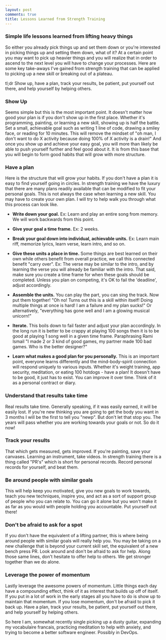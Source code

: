 ```yaml
---
layout: post
comments: true
title: Lessons Learned from Strength Training
---
```


### Simple life lessons learned from lifting heavy things
So either you already pick things up and set them down or you're interested in
picking things up and setting them down, what
of it? At a certain point you may want to pick up heavier things and you
will realize that in order to ascend to the next level you will have to change
your processes. Here are some key take-aways I've gained
from strength training that can be applied to picking up a new skill or
breaking out of a plateau.

tl;dr Show up, have a plan, track your results, be patient, put yourself out there,
and help yourself by helping others.

### Show Up
Seems simple but this is the most important point. It doesn't matter how good
your plan is if you don't show up in the first place. Whether it's programming,
painting, or learning a new skill, showing up is half the battle. Set a
 small, achievable goal such as writing 1 line of code, drawing a smiley face,
 or reading for 10 minutes. This will remove the mindset of "oh man, I don't
 want to do X activity because doing 100% of X activity is a drain!" And once
 you show up and achieve your easy goal, you will more than likely be able to
 push yourself further and feel good about it. It is from this base that you
 will begin to form good habits that will grow with more structure.

### Have a plan
Here is the structure that will grow your habits. If you don't have a plan it
is easy to find yourself going in circles. In strength training we have the
luxury that there are many plans readily available that can be modified
to fit your personal goals. This is not always the case when learning a new skill. You
may have to create your own plan. I will try to help walk you through what this process
can look like.

* **Write down your goal.** Ex: Learn and play an entire song from memory. We will
 work backwards from this point.

* **Give your goal a time frame.** Ex: 2 weeks.

* **Break your goal down into individual, achievable units.** Ex: Learn main riff,
memorize lyrics, learn verse, learn intro, and so on.

* **Give these units a place in time.** Some things are best learned on their own
while others benefit from overall practice, we call this connected benefit
"carry over". Ex: The verse may be similar to the intro, and by learning the
verse you will already be familiar with the intro. That said, make sure you
create a time frame for when these goals should be completed. Unless you plan on
competing, it's OK to fail the 'deadline', adjust accordingly.

* **Assemble the units.** You can play the part, you can sing the track. Now put
them together! "Oh no! Turns out this is a skill within itself! Doing multiple
things at once is hard! I am a failure and my plan sucks!" Or alternatively,
"everything has gone well and I am a glowing musical unicorn!"

* **Iterate.** This boils down to fail faster and adjust your plan accordingly.
In the long run it is better to be crappy at playing 100 songs then it is to be
good at playing 1 song well in a given time frame. Paraphrasing Rami Ismail
 "I made 2 or 3 kind of good games, my partner made 100 bad games. Who is the
 better designer?"

* **Learn what makes a good plan for you personally.** This is an important point,
everyone learns differently and the mind-body-spirit connection will respond
 uniquely to various inputs. Whether it's weight training, app
security, meditation, or eating 100 hotdogs - have a plan! It doesn't have to
be good, it just has to exist. You can improve it over time. Think of it as a
personal contract or diary.

### Understand that results take time
Real results take time. Generally speaking, if it was easily earned, it will be
easily lost. If you're new thinking you are going to get the body you want in 3
months I will be the first to tell you "newp". But don't let that stop you. The
years will pass whether you are working towards your goals or not. So do it now!

### Track your results
That which gets measured, gets improved. If you're painting, save your canvases.
Learning an instrument, take videos. In strength training there is a thing
called "PR's" which is short for personal records. Record personal records for
yourself, and beat
them.

### Be around people with similar goals
This will help keep you motivated, give you new goals to work towards, teach you
new techniques, inspire you, and act as a sort of support group of people who
you can relate to. You can go it alone but you won't make it as
far as you would with people holding you accountable. Put yourself out there!

### Don't be afraid to ask for a spot
If you don't have the equivalent of a lifting partner, this is where being
around people with similar goals will really help you. You may be taking on a
 new challenge that is beyond your current skill set, the equivalent of a new
 bench press PR. Look around and don't be afraid to ask for help. Along those
 same lines, don't hesitate to offer help to others. We get stronger together
 than we do alone.

### Leverage the power of momentum
Lastly leverage the awesome powers of momentum. Little things each day have a
compounding effect, think of it as interest that builds up off of itself. If you
put in a lot of work in the early stages all you have to do is show up to
 maintain that momentum. If you lose momentum, don't be afraid to pick it back
 up. Have a plan, track your results, be patient, put yourself out there,
 and help yourself by helping others.

 So here I am, somewhat recently single picking up a dusty guitar, expanding
 my vocabulaire francais, practicing meditation to help with anxiety, and trying
 to become a better software engineer. Possibly in DevOps.
